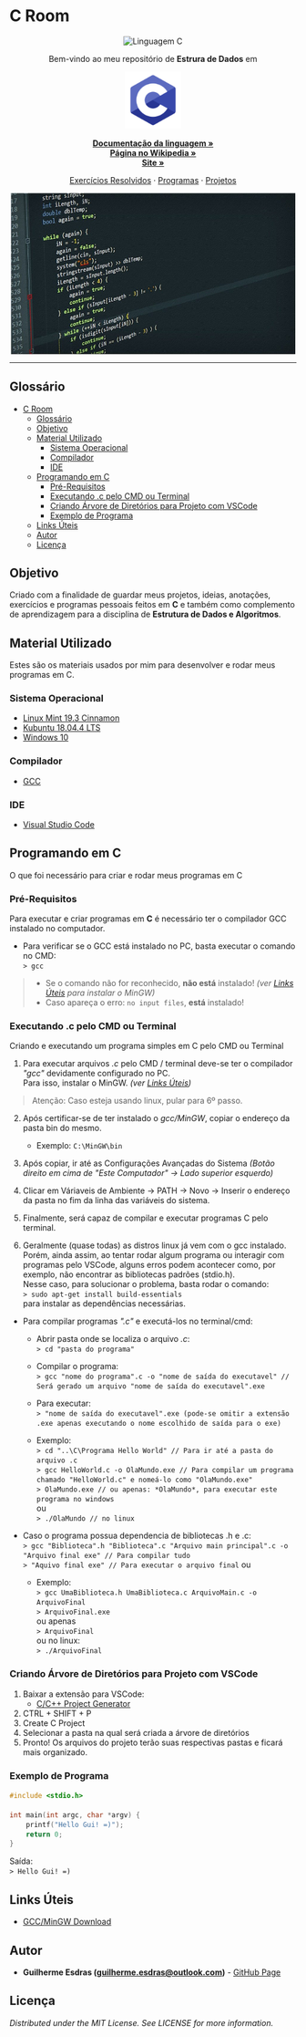 <!-- Título do Respositório -->
# C Room
<!-- -->

<!-- Badges -->
<p align="center">
    <img src="https://img.shields.io/badge/made%20with-C-blue.svg?style=flat&colorB=4614ff" alt="Linguagem C">
</p>
<!-- -->

<!-- Msg de boas vindas -->
<p align="center">Bem-vindo ao meu repositório de <strong>Estrura de Dados</strong> em</p>
<!-- -->

<!-- Logo -->
<p align="center">
    <img src="Imagens\c-programming.png" alt="C" height="100">
</p>
<!-- -->

<!-- Links Principais-->
<p align="center">
    <a href="https://devdocs.io/c/" target="_blank"><strong>Documentação da linguagem »</strong></a>
    <br/>
    <a href="https://pt.wikipedia.org/wiki/C_(linguagem_de_programa%C3%A7%C3%A3o)" target="_blank"><strong>Página no Wikipedia »</strong></a>
    <br/>
    <a href="https://www.cprogramming.com/" target="_blank"><strong>Site »</strong></a>
    <br/>
</p>
<!-- -->

<!-- Links do Repositório -->
<p align="center">
    <a href="Exercícios Resolvidos">Exercícios Resolvidos</a>
    ·
    <a href="Programas">Programas</a>
    ·
    <a href="Projetos">Projetos</a>
</p>
<!-- -->

<!-- Language Preview-->
<p align="center">
    <img align="center" src="Imagens\c-code-example.jpg" alt="C Preview" width="500">
</p>
<!-- -->

---

<!-- Table of Contents -->
## Glossário
- [C Room](#c-room)
  - [Glossário](#gloss%c3%a1rio)
  - [Objetivo](#objetivo)
  - [Material Utilizado](#material-utilizado)
    - [Sistema Operacional](#sistema-operacional)
    - [Compilador](#compilador)
    - [IDE](#ide)
  - [Programando em C](#programando-em-c)
    - [Pré-Requisitos](#pr%c3%a9-requisitos)
    - [Executando .c pelo CMD ou Terminal](#executando-c-pelo-cmd-ou-terminal)
    - [Criando Árvore de Diretórios para Projeto com VSCode](#criando-%c3%81rvore-de-diret%c3%b3rios-para-projeto-com-vscode)
    - [Exemplo de Programa](#exemplo-de-programa)
  - [Links Úteis](#links-%c3%9ateis)
  - [Autor](#autor)
  - [Licença](#licen%c3%a7a)
<!-- -->

<!-- Objetivo -->
## Objetivo
Criado com a finalidade de guardar meus projetos, ideias, anotações, exercícios e programas pessoais feitos em <strong>C</strong> e também como complemento de aprendizagem para a disciplina de <strong>Estrutura de Dados e Algoritmos</strong>.
<!-- -->

<!-- Material Utilizado -->
## Material Utilizado
Estes são os materiais usados por mim para desenvolver e rodar meus programas em C.
### Sistema Operacional
- [Linux Mint 19.3 Cinnamon](https://www.linuxmint.com/)
- [Kubuntu 18.04.4 LTS](https://kubuntu.org/)
- [Windows 10](https://www.microsoft.com/pt-br/windows/)
### Compilador
- [GCC](#Links-%C3%9Ateis)
### IDE
- [Visual Studio Code](https://code.visualstudio.com/)
<!-- -->

<!-- Programando em ... -->
## Programando em C
O que foi necessário para criar e rodar meus programas em C

### Pré-Requisitos
Para executar e criar programas em **C** é necessário ter o compilador GCC instalado no computador.

- Para verificar se o GCC está instalado no PC, basta executar o comando no CMD: <br/>
    `> gcc`
> - Se o comando não for reconhecido, **não está** instalado! *(ver [Links Úteis](#Links-%C3%9Ateis) para instalar o MinGW)* <br/>
> - Caso apareça o erro: `no input files`, **está** instalado! <br/>

### Executando .c pelo CMD ou Terminal
Criando e executando um programa simples em C pelo CMD ou Terminal

1. Para executar arquivos *.c* pelo CMD / terminal deve-se ter o compilador *"gcc"* devidamente configurado no PC. <br/>
   Para isso, instalar o MinGW. *(ver [Links Úteis](#Links-%C3%9Ateis))*
  
> Atenção: Caso esteja usando linux, pular para 6º passo.

2. Após certificar-se de ter instalado o *gcc/MinGW*, copiar o endereço da pasta bin do mesmo.
     - Exemplo:
     `C:\MinGW\bin`

3. Após copiar, ir até as Configurações Avançadas do Sistema *(Botão direito em cima de "Este Computador" -> Lado superior esquerdo)*
   
4. Clicar em Váriaveis de Ambiente -> PATH -> Novo -> Inserir o endereço da pasta no fim da linha das variáveis do sistema.
   
5. Finalmente, será capaz de compilar e executar programas C pelo terminal.
   
6. Geralmente (quase todas) as distros linux já vem com o gcc instalado. Porém, ainda assim, ao tentar rodar algum programa ou interagir com programas pelo VSCode, alguns erros podem acontecer como, por exemplo, não encontrar as bibliotecas padrões (stdio.h). <br/>
   Nesse caso, para solucionar o problema, basta rodar o comando: <br/>
   `> sudo apt-get install build-essentials` <br/>
   para instalar as dependências necessárias.

- Para compilar programas *".c"* e executá-los no terminal/cmd:
  - Abrir pasta onde se localiza o arquivo *.c*: <br/>
     `> cd "pasta do programa"`
  - Compilar o programa: <br/>
     `> gcc "nome do programa".c -o "nome de saída do executavel" // Será gerado um arquivo "nome de saída do executavel".exe`
  - Para executar: <br/>
     `> "nome de saída do executavel".exe (pode-se omitir a extensão .exe apenas executando o nome escolhido de saída para o exe)`
  
  - Exemplo: <br/>
     `> cd "..\C\Programa Hello World" // Para ir até a pasta do arquivo .c` <br/>
     `> gcc HelloWorld.c -o OlaMundo.exe // Para compilar um programa chamado "HelloWorld.c" e nomeá-lo como "OlaMundo.exe"` <br/>
     `> OlaMundo.exe // ou apenas: *OlaMundo*, para executar este programa no windows` <br/>
     ou <br/>
     `> ./OlaMundo // no linux`

- Caso o programa possua dependencia de bibliotecas .h e .c: <br/>
  `> gcc "Biblioteca".h "Biblioteca".c "Arquivo main principal".c -o "Arquivo final exe" // Para compilar tudo` <br/>
  `> "Aquivo final exe" // Para executar o arquivo final`
  ou


  - Exemplo: <br/>
    `> gcc UmaBiblioteca.h UmaBiblioteca.c ArquivoMain.c -o ArquivoFinal` <br/>
    `> ArquivoFinal.exe` <br/>
    ou apenas<br/>
    `> ArquivoFinal` <br/>
    ou no linux: <br/>
    `> ./ArquivoFinal`

### Criando Árvore de Diretórios para Projeto com VSCode

1. Baixar a extensão para VSCode:
   - [C/C++ Project Generator](https://marketplace.visualstudio.com/items?itemName=danielpinto8zz6.c-cpp-project-generator)
2. CTRL + SHIFT + P
3. Create C Project
4. Selecionar a pasta na qual será criada a árvore de diretórios
5. Pronto! Os arquivos do projeto terão suas respectivas pastas e ficará mais organizado.

### Exemplo de Programa
``` C
#include <stdio.h>

int main(int argc, char *argv) {
    printf("Hello Gui! =)");
    return 0;
}
```

Saída: <br/>
`> Hello Gui! =)`
<!-- -->

<!-- Links-->
## Links Úteis
- [GCC/MinGW Download](https://sourceforge.net/projects/tdm-gcc/)
<!-- -->

<!-- Autor/Contato -->
## Autor
* **Guilherme Esdras (guilherme.esdras@outlook.com)** - [GitHub Page](https://github.com/GuilhermeEsdras)
<!-- -->

<!-- Licença -->
## Licença
*Distributed under the MIT License. See LICENSE for more information.*